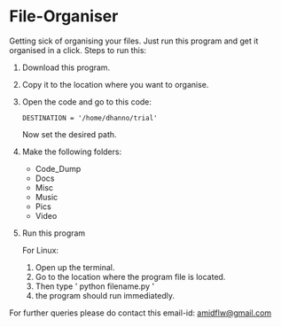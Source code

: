 # File-Organiser
Getting sick of organising your files. Just run this program and get it organised in a click.
Steps to run this:
 1) Download this program.
 2) Copy it to the location where you want to organise.
 3) Open the code and go to this code:
 
        DESTINATION = '/home/dhanno/trial'
    
    Now set the desired path.
    
 4) Make the following folders:
       - Code_Dump
       - Docs
       - Misc
       - Music
       - Pics
       - Video
 
 5) Run this program
   
      For Linux:
       1. Open up the terminal.
       2. Go to the location where the program file is located.
       3. Then type ' python filename.py '
       4. the program should run immediatedly.
    
       
For further queries please do contact this email-id: amidflw@gmail.com        
